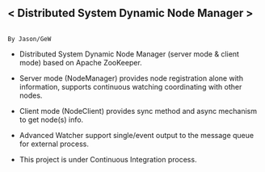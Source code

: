 ## < Distributed System Dynamic Node Manager >




                                                                    				    By Jason/GeW


*  Distributed System Dynamic Node Manager (server mode & client mode) based on Apache ZooKeeper.

*  Server mode (NodeManager) provides node registration alone with information, supports continuous watching
   coordinating with other nodes.

*  Client mode (NodeClient) provides sync method and async mechanism to get node(s) info.

*  Advanced Watcher support single/event output to the message queue for external process.

* This project is under Continuous Integration process. 
